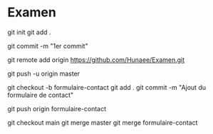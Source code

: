 # Examen


git init
git add .

git commit -m "1er commit"


git remote add origin https://github.com/Hunaee/Examen.git

git push -u origin master

git checkout -b formulaire-contact
git add .
git commit -m "Ajout du formulaire de contact"


git push origin formulaire-contact

git checkout main
git merge master
git merge formulaire-contact
